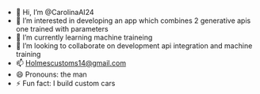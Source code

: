 - 👋 Hi, I’m @CarolinaAI24
- 👀 I’m interested in developing an app which combines 2 generative apis one trained with parameters 
- 🌱 I’m currently learning machine traineing
- 💞️ I’m looking to collaborate on development api integration and machine training
- 📫 Holmescustoms14@gmail.com 
- 😄 Pronouns: the man
- ⚡ Fun fact: I build custom cars

<!---
CarolinaAI24/CarolinaAI24 is a ✨ special ✨ repository because its `README.md` (this file) appears on your GitHub profile.
You can click the Preview link to take a look at your changes.
--->
